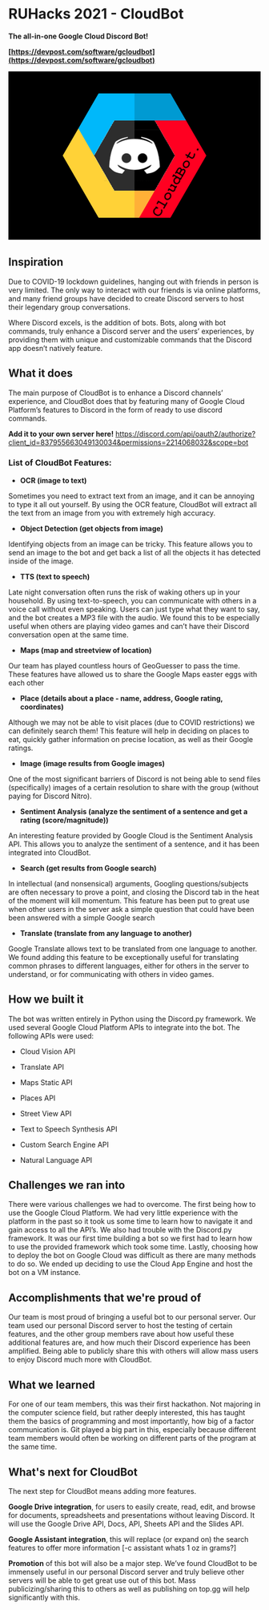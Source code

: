 # RUHacks 2021 - CloudBot

**The all-in-one Google Cloud Discord Bot!**

**[https://devpost.com/software/gcloudbot](https://devpost.com/software/gcloudbot)**

![logo](https://raw.githubusercontent.com/uzairmahmed/RUHacks2021/main/CloudBotCover.png )

## Inspiration
Due to COVID-19 lockdown guidelines, hanging out with friends in person is very limited. The only way to interact with our friends is via online platforms, and many friend groups have decided to create Discord servers to host their legendary group conversations.

Where Discord excels, is the addition of bots. Bots, along with bot commands, truly enhance a Discord server and the users’ experiences, by providing them with unique and customizable commands that the Discord app doesn’t natively feature.

## What it does
The main purpose of CloudBot is to enhance a Discord channels’ experience, and CloudBot does that by featuring many of Google Cloud Platform’s features to Discord in the form of ready to use discord commands. 

**Add it to your own server here!**
https://discord.com/api/oauth2/authorize?client_id=837955663049130034&permissions=2214068032&scope=bot

### List of CloudBot Features:

- **OCR (image to text)**

Sometimes you need to extract text from an image, and it can be annoying to type it all out yourself. By using the OCR feature, CloudBot will extract all the text from an image from you with extremely high accuracy.

- **Object Detection (get objects from image)**

Identifying objects from an image can be tricky. This feature allows you to send an image to the bot and get back a list of all the objects it has detected inside of the image.

- **TTS (text to speech)**

Late night conversation often runs the risk of waking others up in your household. By using text-to-speech, you can communicate with others in a voice call without even speaking. Users can just type what they want to say, and the bot creates a MP3 file with the audio. We found this to be especially useful when others are playing video games and can’t have their Discord conversation open at the same time.

- **Maps (map and streetview of location)**

Our team has played countless hours of GeoGuesser to pass the time. These features have allowed us to share the Google Maps easter eggs with each other

- **Place (details about a place - name, address, Google rating, coordinates)**

Although we may not be able to visit places (due to COVID restrictions) we can definitely search them! This feature will help in deciding on places to eat, quickly gather information on precise location, as well as their Google ratings. 

- **Image (image results from Google images)**

One of the most significant barriers of Discord is not being able to send files (specifically) images of a certain resolution to share with the group (without paying for Discord Nitro). 

- **Sentiment Analysis (analyze the sentiment of a sentence and get a rating (score/magnitude))**

An interesting feature provided by Google Cloud is the Sentiment Analysis API. This allows you to analyze the sentiment of a sentence, and it has been integrated into CloudBot.

- **Search (get results from Google search)**

In intellectual (and nonsensical) arguments, Googling questions/subjects are often necessary to prove a point, and closing the Discord tab in the heat of the moment will kill momentum.
This feature has been put to great use when other users in the server ask a simple question that could have been been answered with a simple Google search

- **Translate (translate from any language to another)**

Google Translate allows text to be translated from one language to another. We found adding this feature to be exceptionally useful for translating common phrases to different languages, either for others in the server to understand, or for communicating with others in video games.

## How we built it
The bot was written entirely in Python using the Discord.py framework. We used several Google Cloud Platform APIs to integrate into the bot. The following APIs were used:

- Cloud Vision API

- Translate API

- Maps Static API

- Places API

- Street View API

- Text to Speech Synthesis API

- Custom Search Engine API

- Natural Language API

## Challenges we ran into
There were various challenges we had to overcome. The first being how to use the Google Cloud Platform. We had very little experience with the platform in the past so it took us some time to learn how to navigate it and gain access to all the API’s. We also had trouble with the Discord.py framework. It was our first time building a bot so we first had to learn how to use the provided framework which took some time. Lastly, choosing how to deploy the bot on Google Cloud was difficult as there are many methods to do so. We ended up deciding to use the Cloud App Engine and host the bot on a VM instance.

## Accomplishments that we're proud of
Our team is most proud of bringing a useful bot to our personal server. Our team used our personal Discord server to host the testing of certain features, and the other group members rave about how useful these additional features are, and how much their Discord experience has been amplified. Being able to publicly share this with others will allow mass users to enjoy Discord much more with CloudBot.

## What we learned
For one of our team members, this was their first hackathon. Not majoring in the computer science field, but rather deeply interested, this has taught them the basics of programming and most importantly, how big of a factor communication is. Git played a big part in this, especially because different team members would often be working on different parts of the program at the same time.

## What's next for CloudBot
The next step for CloudBot means adding more features. 

**Google Drive integration**, for users to easily create, read, edit, and browse for documents, spreadsheets and presentations without leaving Discord. It will use the Google Drive API, Docs, API, Sheets API and the Slides API.

**Google Assistant integration**, this will replace (or expand on) the search features to offer more information [-c assistant whats 1 oz in grams?]

**Promotion** of this bot will also be a major step. We’ve found CloudBot to be immensely useful in our personal Discord server and truly believe other servers will be able to get great use out of this bot. Mass publicizing/sharing this to others as well as publishing on top.gg will help significantly with this.
